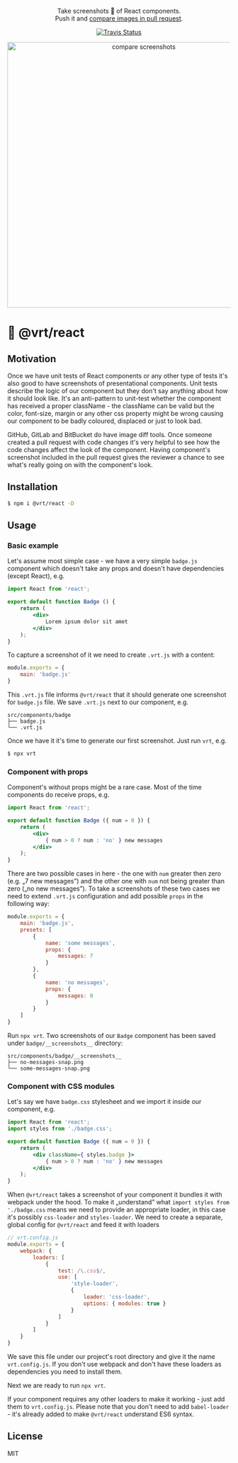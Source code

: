  
<p align="center">
    Take screenshots 📸 of React components.<br>
    Push it and <a href="https://github.com/msn0/vrt-react/pull/1/files?short_path=489ed59#diff-489ed59d18f1b0d9e42b39101ae65623">compare images in pull request</a>.
</p>

<p align="center">
    <a href="https://travis-ci.org/msn0/vrt-react"><img alt="Travis Status" src="https://travis-ci.org/msn0/vrt-react.svg?branch=master"></a>
</p>

<p align="center">
    <img align=center width=600 src="https://pli.io/264TdW.gif" alt="compare screenshots" />
</p>

# 📸 @vrt/react 

## Motivation

Once we have unit tests of React components or any other type of tests it's also good to have screenshots of presentational components. Unit tests describe the logic of our component but they don't say anything about how it should look like. It's an anti-pattern to unit-test whether the component has received a proper className - the className can be valid but the color, font-size, margin or any other css property might be wrong causing our component to be badly coloured, displaced or just to look bad.

GitHub, GitLab and BitBucket do have image diff tools. Once someone created a pull request with code changes it's very helpful to see how the code changes affect the look of the component. Having component's screenshot included in the pull request gives the reviewer a chance to see what's really going on with the component's look.

## Installation

```sh
$ npm i @vrt/react -D
```

## Usage

### Basic example

Let's assume most simple case - we have a very simple `badge.js` component which doesn't take any props and doesn't have dependencies (except React), e.g.

```jsx
import React from 'react';

export default function Badge () {
    return (
        <div>
            Lorem ipsum dolor sit amet
        </div>
    );
}
```

To capture a screenshot of it we need to create `.vrt.js` with a content:

```js
module.exports = {
    main: 'badge.js'
}
```

This `.vrt.js` file informs `@vrt/react` that it should generate one screenshot for `badge.js` file. We save `.vrt.js` next to our component, e.g.

```
src/components/badge
├── badge.js
└── .vrt.js
```

Once we have it it's time to generate our first screenshot. Just run `vrt`, e.g.

```sh
$ npx vrt
```

### Component with props

Component's without props might be a rare case. Most of the time components do receive props, e.g.

```jsx
import React from 'react';

export default function Badge ({ num = 0 }) {
    return (
        <div>
            { num > 0 ? num : 'no' } new messages
        </div>
    );
}
```

There are two possible cases in here - the one with `num` greater then zero (e.g. „7 new messages”) and the other one with `num` not being greater than zero („no new messages”). To take a screenshots of these two cases we need to extend `.vrt.js` configuration and add possible `props` in the following way:

```js
module.exports = {
    main: 'badge.js',
    presets: [
        {
            name: 'some messages',
            props: {
                messages: 7
            }
        },
        {
            name: 'no messages',
            props: {
                messages: 0
            }
        }
    ]
}
```

Run `npx vrt`. Two screenshots of our `Badge` component has been saved under `badge/__screenshots__` directory:

```
src/components/badge/__screenshots__
├── no-messages-snap.png
└── some-messages-snap.png
```

### Component with CSS modules

Let's say we have `badge.css` stylesheet and we import it inside our component, e.g.

```jsx
import React from 'react';
import styles from './badge.css';

export default function Badge ({ num = 0 }) {
    return (
        <div className={ styles.badge }>
            { num > 0 ? num : 'no' } new messages
        </div>
    );
}
```

When `@vrt/react` takes a screenshot of your component it bundles it with webpack under the hood. To make it „understand” what `import styles from './badge.css` means we need to provide an appropriate loader, in this case it's possibly `css-loader` and `styles-loader`. We need to create a separate, global config for `@vrt/react` and feed it with loaders

```js
// vrt.config.js
module.exports = {
    webpack: {
        loaders: [
            {
                test: /\.css$/,
                use: [
                    'style-loader',
                    {
                        loader: 'css-loader',
                        options: { modules: true }
                    }
                ]
            }
        ]
    }
}
```

We save this file under our project's root directory and give it the name `vrt.config.js`. If you don't use webpack and don't have these loaders as dependencies you need to install them.

Next we are ready to run `npx vrt`.

If your component requires any other loaders to make it working - just add them to `vrt.config.js`. Please note that you don't need to add `babel-loader` - it's already added to make `@vrt/react` understand ES6 syntax.

## License

MIT
